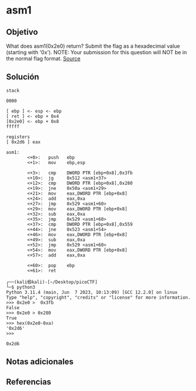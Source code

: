 # asm1
## Objetivo
What does asm1(0x2e0) return? Submit the flag as a hexadecimal value (starting with '0x'). NOTE: Your submission for this question will NOT be in the normal flag format. [Source](https://jupiter.challenges.picoctf.org/static/f1c2358ff7d1e9386e41552c549cf2f6/test.S)
## Solución
```
stack

0000

[ ebp ] <- esp <- ebp
[ ret ] <- ebp + 0x4
[0x2e0] <- ebp + 0x8
fffff

registers
[ 0x2d6 ] eax

asm1:
        <+0>:   push   ebp
        <+1>:   mov    ebp,esp

        <+3>:   cmp    DWORD PTR [ebp+0x8],0x3fb
        <+10>:  jg     0x512 <asm1+37>
        <+12>:  cmp    DWORD PTR [ebp+0x8],0x280
        <+19>:  jne    0x50a <asm1+29>
        <+21>:  mov    eax,DWORD PTR [ebp+0x8]
        <+24>:  add    eax,0xa
        <+27>:  jmp    0x529 <asm1+60>
        <+29>:  mov    eax,DWORD PTR [ebp+0x8]
        <+32>:  sub    eax,0xa
        <+35>:  jmp    0x529 <asm1+60>
        <+37>:  cmp    DWORD PTR [ebp+0x8],0x559
        <+44>:  jne    0x523 <asm1+54>
        <+46>:  mov    eax,DWORD PTR [ebp+0x8]
        <+49>:  sub    eax,0xa
        <+52>:  jmp    0x529 <asm1+60>
        <+54>:  mov    eax,DWORD PTR [ebp+0x8]
        <+57>:  add    eax,0xa

        <+60>:  pop    ebp
        <+61>:  ret

┌──(kali㉿kali)-[~/Desktop/picoCTF]
└─$ python3
Python 3.11.4 (main, Jun  7 2023, 10:13:09) [GCC 12.2.0] on linux
Type "help", "copyright", "credits" or "license" for more information.
>>> 0x2e0 >  0x3fb
False
>>> 0x2e0 > 0x280
True
>>> hex(0x2e0-0xa)
'0x2d6'
>>> 

0x2d6
```
## Notas adicionales
## Referencias